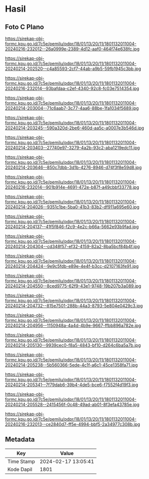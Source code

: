 # Hasil

## Foto C Plano

https://sirekap-obj-formc.kpu.go.id/7c5e/pemilu/pdpr/18/01/13/20/11/1801132011004-20240216-232012--26a0999e-2389-4d12-aaf0-464f74e638fc.jpg

https://sirekap-obj-formc.kpu.go.id/7c5e/pemilu/pdpr/18/01/13/20/11/1801132011004-20240214-202520--c4a85593-2cf7-44ab-a9b5-59fb1945c3bb.jpg

https://sirekap-obj-formc.kpu.go.id/7c5e/pemilu/pdpr/18/01/13/20/11/1801132011004-20240216-232014--93bafdaa-c2ef-4340-92c8-fc03e7514354.jpg

https://sirekap-obj-formc.kpu.go.id/7c5e/pemilu/pdpr/18/01/13/20/11/1801132011004-20240214-203004--71c6aab7-3c77-4aa6-88be-1fa1034f5689.jpg

https://sirekap-obj-formc.kpu.go.id/7c5e/pemilu/pdpr/18/01/13/20/11/1801132011004-20240214-203245--590a320d-2be6-460d-aa5c-a0007e3b546d.jpg

https://sirekap-obj-formc.kpu.go.id/7c5e/pemilu/pdpr/18/01/13/20/11/1801132011004-20240214-203403--27740e97-3279-4a2b-93c2-aba1219edc11.jpg

https://sirekap-obj-formc.kpu.go.id/7c5e/pemilu/pdpr/18/01/13/20/11/1801132011004-20240214-203646--850c7dbb-3d1b-4276-8946-d74f3f8e59d8.jpg

https://sirekap-obj-formc.kpu.go.id/7c5e/pemilu/pdpr/18/01/13/20/11/1801132011004-20240216-232014--901b914e-4691-472e-b87f-a49cbbf33778.jpg

https://sirekap-obj-formc.kpu.go.id/7c5e/pemilu/pdpr/18/01/13/20/11/1801132011004-20240214-204026--9351c1be-5ba0-41b3-83b2-df911a695e60.jpg

https://sirekap-obj-formc.kpu.go.id/7c5e/pemilu/pdpr/18/01/13/20/11/1801132011004-20240214-204137--41f5f846-f2c9-4e2c-b66a-5662e93b9fad.jpg

https://sirekap-obj-formc.kpu.go.id/7c5e/pemilu/pdpr/18/01/13/20/11/1801132011004-20240214-204304--cd348f57-ef32-4159-82a2-8ba5bcf84b4f.jpg

https://sirekap-obj-formc.kpu.go.id/7c5e/pemilu/pdpr/18/01/13/20/11/1801132011004-20240214-204424--9e9c5fdb-e89e-4e4f-b3cc-d2107163fe91.jpg

https://sirekap-obj-formc.kpu.go.id/7c5e/pemilu/pdpr/18/01/13/20/11/1801132011004-20240214-204550--8ced9775-62f9-43e1-9748-19b207b3a089.jpg

https://sirekap-obj-formc.kpu.go.id/7c5e/pemilu/pdpr/18/01/13/20/11/1801132011004-20240214-204732--815e7501-288b-44a3-8793-5e804e0429c3.jpg

https://sirekap-obj-formc.kpu.go.id/7c5e/pemilu/pdpr/18/01/13/20/11/1801132011004-20240214-204956--1150948a-4a4d-4b9e-9667-ffbb896a782e.jpg

https://sirekap-obj-formc.kpu.go.id/7c5e/pemilu/pdpr/18/01/13/20/11/1801132011004-20240214-205130--9939cec0-f8a5-4843-bf10-d264c6ba5a7b.jpg

https://sirekap-obj-formc.kpu.go.id/7c5e/pemilu/pdpr/18/01/13/20/11/1801132011004-20240214-205238--5b560366-5ede-4c1f-a6c1-45ce1358fa71.jpg

https://sirekap-obj-formc.kpu.go.id/7c5e/pemilu/pdpr/18/01/13/20/11/1801132011004-20240214-205341--7f79dab6-39b4-4de5-bce6-f7552f4d19f3.jpg

https://sirekap-obj-formc.kpu.go.id/7c5e/pemilu/pdpr/18/01/13/20/11/1801132011004-20240214-205528--2415456f-0c48-49ad-ab01-8f3efa43785e.jpg

https://sirekap-obj-formc.kpu.go.id/7c5e/pemilu/pdpr/18/01/13/20/11/1801132011004-20240216-232013--ce2840d7-ff5e-4994-bbf5-2a34977c308b.jpg


## Metadata

| Key        | Value               |
| ---------- | ------------------- |
| Time Stamp | 2024-02-17 13:05:41 |
| Kode Dapil | 1801                |



